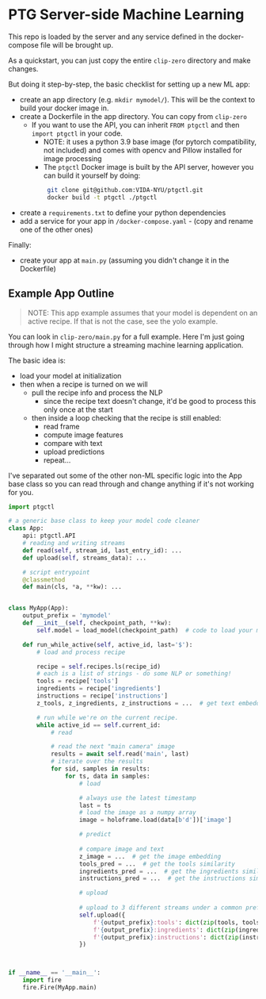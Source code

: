 # PTG Server-side Machine Learning

This repo is loaded by the server and any service defined in the docker-compose file will be brought up.

As a quickstart, you can just copy the entire `clip-zero` directory and make changes.

But doing it step-by-step, the basic checklist for setting up a new ML app:
 - create an app directory (e.g. `mkdir mymodel/`). This will be the context to build your docker image in.
 - create a Dockerfile in the app directory. You can copy from `clip-zero`
   - If you want to use the API, you can inherit `FROM ptgctl` and then `import ptgctl` in your code.
     - NOTE: it uses a python 3.9 base image (for pytorch compatibility, not included) and comes with opencv and Pillow installed for image processing
     - The `ptgctl` Docker image is built by the API server, however you can build it yourself by doing:
       ```bash
        git clone git@github.com:VIDA-NYU/ptgctl.git
        docker build -t ptgctl ./ptgctl
       ```
 - create a `requirements.txt` to define your python dependencies
 - add a service for your app in `/docker-compose.yaml` - (copy and rename one of the other ones)

Finally:
 - create your app at `main.py` (assuming you didn't change it in the Dockerfile)



## Example App Outline

> NOTE: This app example assumes that your model is dependent on
> an active recipe. If that is not the case, see the yolo example.

You can look in `clip-zero/main.py` for a full example. Here I'm just going through how I
might structure a streaming machine learning application.

The basic idea is:
 - load your model at initialization
 - then when a recipe is turned on we will
   - pull the recipe info and process the NLP
     - since the recipe text doesn't change, it'd be good to process this only once at the start
   - then inside a loop checking that the recipe is still enabled:
     - read frame
     - compute image features
     - compare with text
     - upload predictions
     - repeat...

I've separated out some of the other non-ML specific logic into the App base class so you can 
read through and change anything if it's not working for you.

```python
import ptgctl

# a generic base class to keep your model code cleaner
class App:
    api: ptgctl.API
    # reading and writing streams
    def read(self, stream_id, last_entry_id): ...
    def upload(self, streams_data): ...

    # script entrypoint
    @classmethod
    def main(cls, *a, **kw): ...


class MyApp(App):
    output_prefix = 'mymodel'
    def __init__(self, checkpoint_path, **kw):
        self.model = load_model(checkpoint_path)  # code to load your model

    def run_while_active(self, active_id, last='$'):
        # load and process recipe

        recipe = self.recipes.ls(recipe_id)
        # each is a list of strings - do some NLP or something!
        tools = recipe['tools']
        ingredients = recipe['ingredients']
        instructions = recipe['instructions']
        z_tools, z_ingredients, z_instructions = ...  # get text embedding

        # run while we're on the current recipe.
        while active_id == self.current_id:
            # read

            # read the next "main camera" image
            results = await self.read('main', last)
            # iterate over the results
            for sid, samples in results:
                for ts, data in samples:
                    # load

                    # always use the latest timestamp
                    last = ts
                    # load the image as a numpy array
                    image = holoframe.load(data[b'd'])['image']

                    # predict
                    
                    # compare image and text
                    z_image = ...  # get the image embedding
                    tools_pred = ...  # get the tools similarity
                    ingredients_pred = ...  # get the ingredients similarity
                    instructions_pred = ...  # get the instructions similarity

                    # upload
                    
                    # upload to 3 different streams under a common prefix. 
                    self.upload({
                        f'{output_prefix}:tools': dict(zip(tools, tools_pred)),
                        f'{output_prefix}:ingredients': dict(zip(ingredients, ingredients_pred)),
                        f'{output_prefix}:instructions': dict(zip(instructions, instructions_pred)),
                    })



if __name__ == '__main__':
    import fire
    fire.Fire(MyApp.main)
```